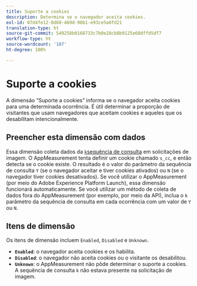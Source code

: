 ```yaml
---
title: Suporte a cookies
description: Determina se o navegador aceita cookies.
exl-id: 07d4fe12-0d60-469d-98b1-e93ce5a0fd21
translation-type: ht
source-git-commit: 549258b0168733c7b0e28cb8b9125e68dffd5df7
workflow-type: ht
source-wordcount: '187'
ht-degree: 100%

---
```


# Suporte a cookies

A dimensão “Suporte a cookies” informa se o navegador aceita cookies para uma determinada ocorrência. É útil determinar a proporção de visitantes que usam navegadores que aceitam cookies e aqueles que os desabilitam intencionalmente.

## Preencher esta dimensão com dados

Essa dimensão coleta dados da [`k`sequência de consulta](/help/implement/validate/query-parameters.md) em solicitações de imagem. O AppMeasurement tenta definir um cookie chamado `s_cc`, e então detecta se o cookie existe. O resultado é o valor do parâmetro da sequência de consulta `Y` (se o navegador aceitar e tiver cookies ativados) ou `N` (se o navegador tiver cookies desativados). Se você utilizar o AppMeasurement (por meio do Adobe Experience Platform Launch), essa dimensão funcionará automaticamente. Se você utilizar um método de coleta de dados fora do AppMeasurement (por exemplo, por meio da API), inclua o `k` parâmetro da sequência de consulta em cada ocorrência com um valor de `Y` ou `N`.

## Itens de dimensão

Os itens de dimensão incluem `Enabled`, `Disabled` e `Unknown`.

* **`Enabled`**: o navegador aceita cookies e os habilita.
* **`Disabled`**: o navegador não aceita cookies ou o visitante os desabilitou.
* **`Unknown`**: o AppMeasurement não pôde determinar o suporte a cookies. A sequência de consulta `k` não estava presente na solicitação de imagem.
